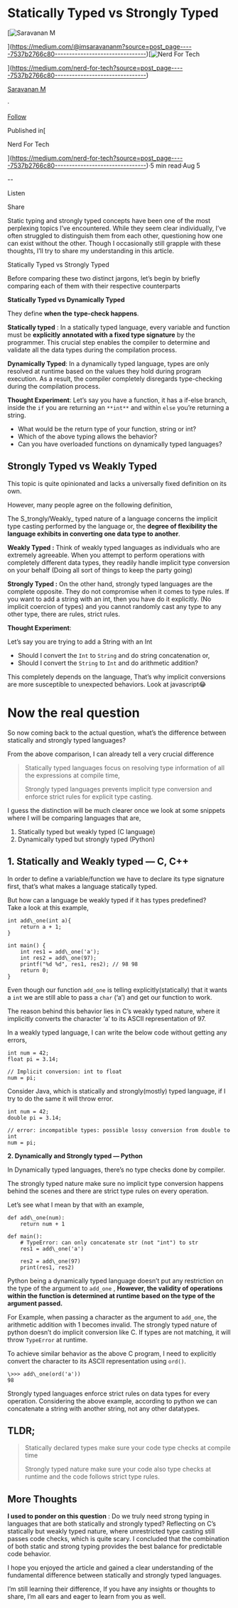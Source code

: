 Statically Typed vs Strongly Typed
==================================

[![Saravanan M](https://miro.medium.com/v2/resize:fill:88:88/1*fSLksJqmsL7E-IcsJXHrkw.jpeg)

](https://medium.com/@imsaravananm?source=post_page-----7537b2766c80--------------------------------)[![Nerd For Tech](https://miro.medium.com/v2/resize:fill:48:48/1*53-lvCPnPV4sTOmvcITDxw.png)

](https://medium.com/nerd-for-tech?source=post_page-----7537b2766c80--------------------------------)

[Saravanan M](https://medium.com/@imsaravananm?source=post_page-----7537b2766c80--------------------------------)

·

[Follow](https://medium.com/m/signin?actionUrl=https%3A%2F%2Fmedium.com%2F_%2Fsubscribe%2Fuser%2F31a87164ab1a&operation=register&redirect=https%3A%2F%2Fmedium.com%2Fnerd-for-tech%2Fstatically-typed-vs-strongly-typed-7537b2766c80&user=Saravanan+M&userId=31a87164ab1a&source=post_page-31a87164ab1a----7537b2766c80---------------------post_header-----------)

Published in[

Nerd For Tech

](https://medium.com/nerd-for-tech?source=post_page-----7537b2766c80--------------------------------)·5 min read·Aug 5

\--

Listen

Share

Static typing and strongly typed concepts have been one of the most perplexing topics I’ve encountered. While they seem clear individually, I’ve often struggled to distinguish them from each other, questioning how one can exist without the other. Though I occasionally still grapple with these thoughts, I’ll try to share my understanding in this article.

Statically Typed vs Strongly Typed

Before comparing these two distinct jargons, let’s begin by briefly comparing each of them with their respective counterparts

**Statically Typed vs Dynamically Typed**

They define **when the** **type-check happens**.

**Statically typed** : In a statically typed language, every variable and function must be **explicitly** **annotated with a fixed type signature** by the programmer. This crucial step enables the compiler to determine and validate all the data types during the compilation process.

**Dynamically Typed**: In a dynamically typed language, types are only resolved at runtime based on the values they hold during program execution. As a result, the compiler completely disregards type-checking during the compilation process.

**Thought Experiment**: Let’s say you have a function, it has a if-else branch, inside the `if` you are returning an `**int**` and within `else` you’re returning a string.

*   What would be the return type of your function, string or int?
*   Which of the above typing allows the behavior?
*   Can you have overloaded functions on dynamically typed languages?

Strongly Typed vs Weakly Typed
------------------------------

This topic is quite opinionated and lacks a universally fixed definition on its own.

However, many people agree on the following definition,

The S_trongly/Weakly_ typed nature of a language concerns the implicit type casting performed by the language or, the **degree of flexibility the language exhibits in converting one data type to another**.

**Weakly Typed :** Think of weakly typed languages as individuals who are extremely agreeable. When you attempt to perform operations with completely different data types, they readily handle implicit type conversion on your behalf (Doing all sort of things to keep the party going)

**Strongly Typed :** On the other hand, strongly typed languages are the complete opposite. They do not compromise when it comes to type rules. If you want to add a string with an int, then you have do it explicitly. (No implicit coercion of types) and you cannot randomly cast any type to any other type, there are rules, strict rules.

**Thought Experiment**:

Let’s say you are trying to add a String with an Int

*   Should I convert the `Int` to `String` and do string concatenation or,
*   Should I convert the `String` to `Int` and do arithmetic addition?

This completely depends on the language, That’s why implicit conversions are more susceptible to unexpected behaviors. Look at javascript😂

Now the real question
=====================

So now coming back to the actual question, what’s the difference between statically and strongly typed languages?

From the above comparison, I can already tell a very crucial difference

> Statically typed languages focus on resolving type information of all the expressions at compile time,
> 
> Strongly typed languages prevents implicit type conversion and enforce strict rules for explicit type casting.

I guess the distinction will be much clearer once we look at some snippets where I will be comparing languages that are,

1.  Statically typed but weakly typed (C language)
2.  Dynamically typed but strongly typed (Python)

1\. Statically and Weakly typed — C, C++
----------------------------------------

In order to define a variable/function we have to declare its type signature first, that’s what makes a language statically typed.

But how can a language be weakly typed if it has types predefined?  
Take a look at this example,

```
int add\_one(int a){  
    return a + 1;  
}  
  
int main() {  
    int res1 = add\_one('a');  
    int res2 = add\_one(97);  
    printf("%d %d", res1, res2); // 98 98  
    return 0;  
}
```

Even though our function `add_one` is telling explicitly(statically) that it wants a `int` we are still able to pass a `char` (‘a’) and get our function to work.

The reason behind this behavior lies in C’s weakly typed nature, where it implicitly converts the character ‘a’ to its ASCII representation of 97.

In a weakly typed language, I can write the below code without getting any errors,

```
int num = 42;  
float pi = 3.14;  
          
// Implicit conversion: int to float  
num = pi;
```

Consider Java, which is statically and strongly(mostly) typed language, if I try to do the same it will throw error.

```
int num = 42;  
double pi = 3.14;  
        
// error: incompatible types: possible lossy conversion from double to int  
num = pi;
```

**2\. Dynamically and Strongly typed — Python**

In Dynamically typed languages, there’s no type checks done by compiler.

The strongly typed nature make sure no implicit type conversion happens behind the scenes and there are strict type rules on every operation.

Let’s see what I mean by that with an example,

```
def add\_one(num):  
    return num + 1   
  
def main():  
    # TypeError: can only concatenate str (not "int") to str  
    res1 = add\_one('a')   
  
    res2 = add\_one(97)  
    print(res1, res2) 
```

Python being a dynamically typed language doesn’t put any restriction on the type of the argument to `add_one` , **However, the validity of operations within the function is determined at runtime based on the type of the argument passed.**

For Example, when passing a character as the argument to `add_one`, the arithmetic addition with 1 becomes invalid. The strongly typed nature of python doesn’t do implicit conversion like C. If types are not matching, it will throw `TypeError` at runtime.

To achieve similar behavior as the above C program, I need to explicitly convert the character to its ASCII representation using `ord()`.

```
\>>> add\_one(ord('a'))  
98
```

Strongly typed languages enforce strict rules on data types for every operation. Considering the above example, according to python we can concatenate a string with another string, not any other datatypes.

TLDR;
-----

> Statically declared types make sure your code type checks at compile time
> 
> Strongly typed nature make sure your code also type checks at runtime and the code follows strict type rules.

More Thoughts
-------------

**I used to ponder on this question** : Do we truly need strong typing in languages that are both statically and strongly typed? Reflecting on C’s statically but weakly typed nature, where unrestricted type casting still passes code checks, which is quite scary. I concluded that the combination of both static and strong typing provides the best balance for predictable code behavior.

I hope you enjoyed the article and gained a clear understanding of the fundamental difference between statically and strongly typed languages.

I’m still learning their difference, If you have any insights or thoughts to share, I’m all ears and eager to learn from you as well.